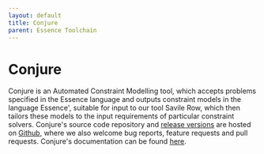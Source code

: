 ```yaml
---
layout: default
title: Conjure
parent: Essence Toolchain
---
```


# Conjure

Conjure is an Automated Constraint Modelling tool, which accepts  problems specified in the Essence language and outputs constraint models in the language Essence', suitable for input to our tool Savile Row, which then tailors these models to the input requirements of particular constraint solvers.
Conjure's source code repository and <a href="https://github.com/conjure-cp/conjure/releases">release versions</a> are hosted on <a href="https://github.com/conjure-cp/conjure">Github</a>, where we also welcome bug reports, feature requests and pull requests.
Conjure's documentation can be found <a href="http://conjure.readthedocs.io">here</a>.
